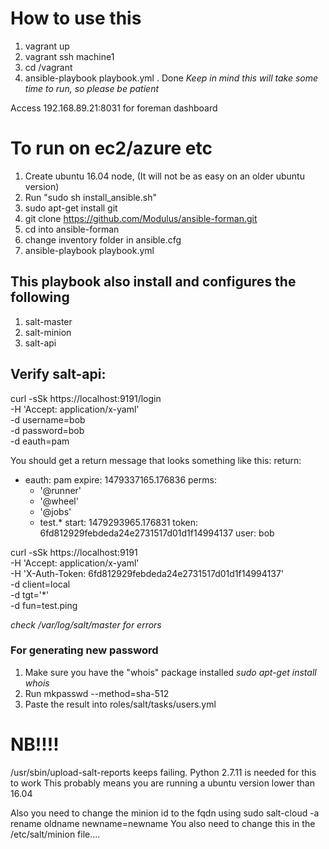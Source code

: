 # How to use this
1. vagrant up
2. vagrant ssh machine1
3. cd /vagrant
4. ansible-playbook playbook.yml
. Done
*Keep in mind this will take some time to run, so please be patient*

Access 192.168.89.21:8031 for foreman dashboard

# To run on ec2/azure etc
1. Create ubuntu 16.04 node, (It will not be as easy on an older ubuntu version)
2. Run "sudo sh install_ansible.sh"
3. sudo apt-get install git
4. git clone https://github.com/Modulus/ansible-forman.git
5. cd into ansible-forman
6. change inventory folder in ansible.cfg
7. ansible-playbook playbook.yml

## This playbook also install and configures the following
1. salt-master
2. salt-minion
3. salt-api

## Verify salt-api:
curl -sSk https://localhost:9191/login \
    -H 'Accept: application/x-yaml' \
    -d username=bob \
    -d password=bob \
    -d eauth=pam

You should get a return message that looks something like this:
return:
- eauth: pam
  expire: 1479337165.176836
  perms:
  - '@runner'
  - '@wheel'
  - '@jobs'
  - test.*
  start: 1479293965.176831
  token: 6fd812929febdeda24e2731517d01d1f14994137
  user: bob    

curl -sSk https://localhost:9191 \
     -H 'Accept: application/x-yaml' \
     -H 'X-Auth-Token: 6fd812929febdeda24e2731517d01d1f14994137'\
     -d client=local \
     -d tgt='*' \
     -d fun=test.ping

*check /var/log/salt/master for errors*

### For generating new password
1. Make sure you have the "whois" package installed
*sudo apt-get install whois*
2. Run mkpasswd --method=sha-512
3. Paste the result into roles/salt/tasks/users.yml


# NB!!!!
/usr/sbin/upload-salt-reports keeps failing. Python 2.7.11 is needed for this to work
This probably means you are running a ubuntu version lower than 16.04

Also you need to change the minion id to the fqdn using sudo salt-cloud -a rename oldname newname=newname
You also need to change this in the /etc/salt/minion file....

